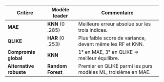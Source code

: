 | Critère                 | Modèle leader     | Commentaire                                                   |
| ----------------------- | ----------------- | ------------------------------------------------------------- |
| **MAE**                 | **KNN** (0 .285)  | Meilleure erreur absolue sur les trois indices.               |
| **QLIKE**               | **HAR** (0 .253)  | Plus faible score de variance, devant même les RF et KNN.     |
| **Compromis global**    | **KNN**           | 1ᵉ en MAE, 3ᵉ en QLIKE ⇒ meilleur équilibre.                  |
| **Alternative robuste** | **Random Forest** | Premier en QLIKE parmi les purs modèles ML, troisième en MAE. |
